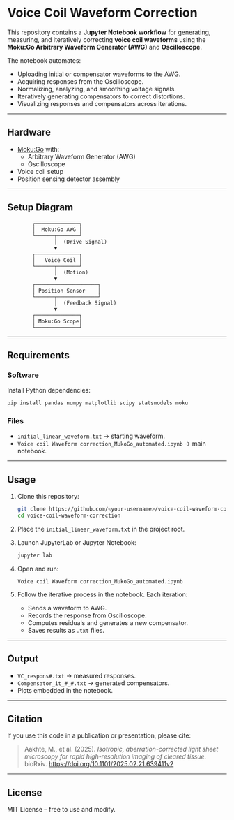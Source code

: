 # Voice Coil Waveform Correction

This repository contains a **Jupyter Notebook workflow** for generating, measuring, and iteratively correcting **voice coil waveforms** using the **Moku:Go Arbitrary Waveform Generator (AWG)** and **Oscilloscope**.

The notebook automates:
- Uploading initial or compensator waveforms to the AWG.
- Acquiring responses from the Oscilloscope.
- Normalizing, analyzing, and smoothing voltage signals.
- Iteratively generating compensators to correct distortions.
- Visualizing responses and compensators across iterations.

---

## Hardware

- [Moku:Go](https://apis.liquidinstruments.com/api/getting-started/starting-python.html) with:  
  - Arbitrary Waveform Generator (AWG)  
  - Oscilloscope  
- Voice coil setup  
- Position sensing detector assembly

---

## Setup Diagram

```
        ┌──────────────┐
        │  Moku:Go AWG │
        └──────┬───────┘
               │  (Drive Signal)
               ▼
        ┌──────────────┐
        │   Voice Coil │
        └──────┬───────┘
               │  (Motion)
               ▼
        ┌────────────────────┐
        │ Position Sensor    │
        └──────┬─────────────┘
               │  (Feedback Signal)
               ▼
        ┌──────────────┐
        │ Moku:Go Scope│
        └──────────────┘
```

---

## Requirements

### Software  
Install Python dependencies:

```bash
pip install pandas numpy matplotlib scipy statsmodels moku
```

### Files  
- `initial_linear_waveform.txt` → starting waveform.  
- `Voice coil Waveform correction_MukoGo_automated.ipynb` → main notebook.

---

## Usage

1. Clone this repository:

   ```bash
   git clone https://github.com/<your-username>/voice-coil-waveform-correction.git
   cd voice-coil-waveform-correction
   ```

2. Place the `initial_linear_waveform.txt` in the project root.

3. Launch JupyterLab or Jupyter Notebook:

   ```bash
   jupyter lab
   ```

4. Open and run:

   ```
   Voice coil Waveform correction_MukoGo_automated.ipynb
   ```

5. Follow the iterative process in the notebook. Each iteration:
   - Sends a waveform to AWG.
   - Records the response from Oscilloscope.
   - Computes residuals and generates a new compensator.
   - Saves results as `.txt` files.

---

## Output

- `VC_respons#.txt` → measured responses.  
- `Compensator_it_#_#.txt` → generated compensators.  
- Plots embedded in the notebook.


---

## Citation

If you use this code in a publication or presentation, please cite:

> Aakhte, M., et al. (2025). *Isotropic, aberration-corrected light sheet microscopy for rapid high-resolution imaging of cleared tissue.* bioRxiv. https://doi.org/10.1101/2025.02.21.639411v2

---

## License

MIT License – free to use and modify.  
